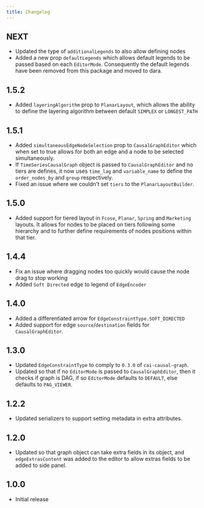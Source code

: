 ```yaml
---
title: Changelog
---
```


## NEXT

-   Updated the type of `additionalLegends` to also allow defining nodes
-   Added a new prop `defaultLegends` which allows default legends to be passed based on each `EditorMode`. Consequently the default legends have been removed from this package and moved to dara.

## 1.5.2

-   Added `layeringAlgorithm` prop to `PlanarLayout`, which allows the ability to define the layering algorithm between default `SIMPLEX` or `LONGEST_PATH`

## 1.5.1

-   Added `simultaneousEdgeNodeSelection` prop to `CausalGraphEditor` which when set to true allows for both an edge and a node to be selected simultaneously. 
-   If `TimeSeriesCausalGraph` object is passed to `CausalGraphEditor` and no tiers are defines, it now uses `time_lag` and `variable_name` to define the `order_nodes_by` and `group` respectively. 
-   Fixed an issue where we couldn't set `tiers` to the `PlanarLayoutBuilder`.

## 1.5.0

-   Added support for tiered layout in `Fcose`, `Planar`, `Spring` and `Marketing` layouts. It allows for nodes to be placed on tiers following some hierarchy and to further define requirements of nodes positions within that tier.

## 1.4.4

-   Fix an issue where dragging nodes too quickly would cause the node drag to stop working
-   Added `Soft Directed` edge to legend of `EdgeEncoder`

## 1.4.0

-   Added a differentiated arrow for `EdgeConstraintType.SOFT_DIRECTED`
-   Added support for edge `source`/`destination` fields for `CausalGraphEditor`.

## 1.3.0

-   Updated `EdgeConstraintType` to comply to `0.3.0` of `cai-causal-graph`.
-   Updated so that if no `EditorMode` is passed to `CausalGraphEditor`, then it checks if graph is DAG, if so `EditorMode` defaults to `DEFAULT`, else defaults to `PAG_VIEWER`.

## 1.2.2

-   Updated serializers to support setting metadata in extra attributes.

## 1.2.0

-   Updated so that graph object can take extra fields in its object, and `edgeExtrasContent` was added to the editor to allow extras fields to be added to side panel.

## 1.0.0

-   Initial release
